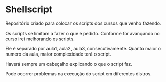 # Shellscript

Repositório criado para colocar os scripts dos cursos que venho fazendo.

Os scripts se limitam a fazer o que é pedido. Conforme for avançando no curso irei melhorando os scripts.

Ele é separado por aula1, aula2, aula3, consecutivamente. Quanto maior o numero da aula, maior complexidade
terá o script. 

Haverá sempre um cabeçalho explicando o que o script faz.

Pode ocorrer problemas na execução do script em diferentes distros.
